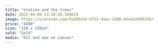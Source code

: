 ```yaml
---
title: "elation and the trees"
date: 2022-04-09 13:18:38.505619
image: https://ucarecdn.com/9a395d3e-0751-4aec-a396-b6eda3d00259/
price: "4490"
size: "120 x 150cm"
sold: "Sold"
media: "Oil and wax on canvas"
---
```


